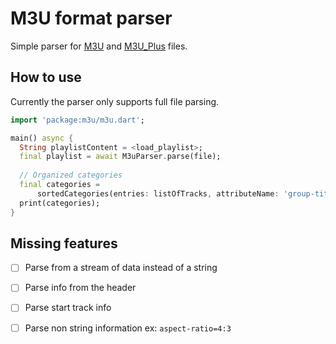 # M3U format parser

Simple parser for [M3U](https://en.wikipedia.org/wiki/M3U) and 
[M3U_Plus](https://en.wikipedia.org/wiki/M3U) files. 

## How to use

Currently the parser only supports full file parsing.

```dart
import 'package:m3u/m3u.dart';

main() async {
  String playlistContent = <load_playlist>;
  final playlist = await M3uParser.parse(file);
  
  // Organized categories
  final categories =
      sortedCategories(entries: listOfTracks, attributeName: 'group-title');
  print(categories);
}
```

## Missing features

- [ ] Parse from a stream of data instead of a string
- [ ] Parse info from the header
- [ ] Parse start track info
- [ ] Parse non string information ex: `aspect-ratio=4:3`

